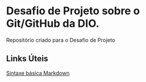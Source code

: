# Desafio de Projeto sobre o Git/GitHub da DIO.
Repositório criado para o Desafio de Projeto

## Links Úteis
[Sintaxe básica Markdown](https://www.markdownguide.org/basic-syntax)
